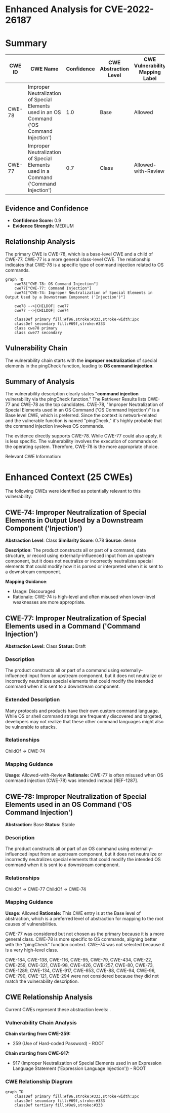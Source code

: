# Enhanced Analysis for CVE-2022-26187

# Summary
| CWE ID | CWE Name | Confidence | CWE Abstraction Level | CWE Vulnerability Mapping Label | CWE-Vulnerability Mapping Notes |
|---|---|---|---|---|---|
| CWE-78 | Improper Neutralization of Special Elements used in an OS Command ('OS Command Injection') | 1.0 | Base | Allowed | Primary CWE |
| CWE-77 | Improper Neutralization of Special Elements used in a Command ('Command Injection') | 0.7 | Class | Allowed-with-Review | Secondary Candidate |

## Evidence and Confidence

*   **Confidence Score:** 0.9
*   **Evidence Strength:** MEDIUM

## Relationship Analysis
The primary CWE is CWE-78, which is a base-level CWE and a child of CWE-77. CWE-77 is a more general class-level CWE. The relationship indicates that CWE-78 is a specific type of command injection related to OS commands.

```mermaid
graph TD
    cwe78["CWE-78: OS Command Injection"]
    cwe77["CWE-77: Command Injection"]
    cwe74["CWE-74: Improper Neutralization of Special Elements in Output Used by a Downstream Component ('Injection')"]
    
    cwe78 -->|CHILDOF| cwe77
    cwe77 -->|CHILDOF| cwe74
    
    classDef primary fill:#f96,stroke:#333,stroke-width:2px
    classDef secondary fill:#69f,stroke:#333
    class cwe78 primary
    class cwe77 secondary
```

## Vulnerability Chain
The vulnerability chain starts with the **improper neutralization** of special elements in the pingCheck function, leading to **OS command injection**.

## Summary of Analysis
The vulnerability description clearly states "**command injection** vulnerability via the pingCheck function." The Retriever Results lists CWE-77 and CWE-78 as the top candidates. CWE-78, "Improper Neutralization of Special Elements used in an OS Command ('OS Command Injection')" is a Base level CWE, which is preferred. Since the context is network-related and the vulnerable function is named "pingCheck," it's highly probable that the command injection involves OS commands.

The evidence directly supports CWE-78. While CWE-77 could also apply, it is less specific. The vulnerability involves the execution of commands on the operating system. Therefore, CWE-78 is the more appropriate choice.

Relevant CWE Information:

# Enhanced Context (25 CWEs)
The following CWEs were identified as potentially relevant to this vulnerability:

## CWE-74: Improper Neutralization of Special Elements in Output Used by a Downstream Component ('Injection')
**Abstraction Level**: Class
**Similarity Score**: 0.78
**Source**: dense

**Description**:
The product constructs all or part of a command, data structure, or record using externally-influenced input from an upstream component, but it does not neutralize or incorrectly neutralizes special elements that could modify how it is parsed or interpreted when it is sent to a downstream component.

**Mapping Guidance**:
- Usage: Discouraged
- Rationale: CWE-74 is high-level and often misused when lower-level weaknesses are more appropriate.

## CWE-77: Improper Neutralization of Special Elements used in a Command ('Command Injection')
**Abstraction Level:** Class
**Status:** Draft

### Description
The product constructs all or part of a command using externally-influenced input from an upstream component, but it does not neutralize or incorrectly neutralizes special elements that could modify the intended command when it is sent to a downstream component.

### Extended Description
Many protocols and products have their own custom command language. While OS or shell command strings are frequently discovered and targeted, developers may not realize that these other command languages might also be vulnerable to attacks.

### Relationships
ChildOf -> CWE-74

### Mapping Guidance
**Usage:** Allowed-with-Review
**Rationale:** CWE-77 is often misused when OS command injection (CWE-78) was intended instead [REF-1287].

## CWE-78: Improper Neutralization of Special Elements used in an OS Command ('OS Command Injection')
**Abstraction:** Base
**Status:** Stable

### Description
The product constructs all or part of an OS command using externally-influenced input from an upstream component, but it does not neutralize or incorrectly neutralizes special elements that could modify the intended OS command when it is sent to a downstream component.

### Relationships
ChildOf -> CWE-77
ChildOf -> CWE-74

### Mapping Guidance
**Usage:** Allowed
**Rationale:** This CWE entry is at the Base level of abstraction, which is a preferred level of abstraction for mapping to the root causes of vulnerabilities.

CWE-77 was considered but not chosen as the primary because it is a more general class. CWE-78 is more specific to OS commands, aligning better with the "pingCheck" function context.
CWE-74 was not selected because it is a very high-level class.

CWE-184, CWE-138, CWE-116, CWE-95, CWE-79, CWE-434, CWE-22, CWE-259, CWE-321, CWE-98, CWE-426, CWE-257, CWE-80, CWE-73, CWE-1289, CWE-134, CWE-917, CWE-653, CWE-88, CWE-94, CWE-96, CWE-790, CWE-121, CWE-294 were not considered because they did not match the vulnerability description.


## CWE Relationship Analysis

Current CWEs represent these abstraction levels: .


### Vulnerability Chain Analysis

**Chain starting from CWE-259:**
- 259 (Use of Hard-coded Password) - ROOT


**Chain starting from CWE-917:**
- 917 (Improper Neutralization of Special Elements used in an Expression Language Statement ('Expression Language Injection')) - ROOT



### CWE Relationship Diagram

```mermaid
graph TD
    classDef primary fill:#f96,stroke:#333,stroke-width:2px
    classDef secondary fill:#69f,stroke:#333
    classDef tertiary fill:#9e9,stroke:#333
```